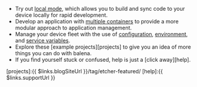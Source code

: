 - Try out [local mode][local-mode], which allows you to build and sync code to your device locally for rapid development.
- Develop an application with [multiple containers][multicontainer] to provide a more modular approach to application management.
- Manage your device fleet with the use of [configuration][configuration], [environment][service], and [service variables][service].
- Explore these [example projects][projects] to give you an idea of more things you can do with balena.
- If you find yourself stuck or confused, help is just a [click away][help].

[local-mode]:/learn/develop/local-mode
[multicontainer]:/learn/develop/multicontainer
[configuration]:/learn/manage/configuration/
[service]:/learn/manage/serv-vars/
[projects]:{{ $links.blogSiteUrl }}/tag/etcher-featured/
[help]:{{ $links.supportUrl }}

